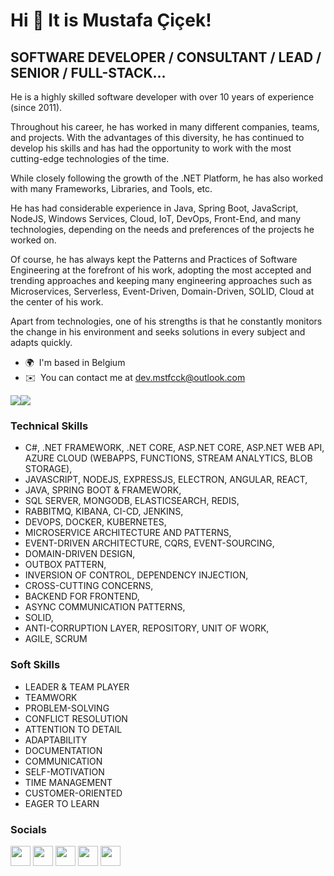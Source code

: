 Hi 👋 It is Mustafa Çiçek!
==========================

SOFTWARE DEVELOPER / CONSULTANT / LEAD / SENIOR / FULL-STACK...
------------------

He is a highly skilled software developer with over 10 years of experience (since 2011).

Throughout his career, he has worked in many different companies, teams, and projects. With the advantages of this diversity, he has continued to develop his skills and has had the opportunity to work with the most cutting-edge technologies of the time.

While closely following the growth of the .NET Platform, he has also worked with many Frameworks, Libraries, and Tools, etc.

He has had considerable experience in Java, Spring Boot, JavaScript, NodeJS, Windows Services, Cloud, IoT, DevOps, Front-End, and many technologies, depending on the needs and preferences of the projects he worked on.

Of course, he has always kept the Patterns and Practices of Software Engineering at the forefront of his work, adopting the most accepted and trending approaches and keeping many engineering approaches such as Microservices, Serverless, Event-Driven, Domain-Driven, SOLID, Cloud at the center of his work.

Apart from technologies, one of his strengths is that he constantly monitors the change in his environment and seeks solutions in every subject and adapts quickly.

* 🌍  I'm based in Belgium
* ✉️  You can contact me at [dev.mstfcck@outlook.com](mailto:dev.mstfcck@outlook.com)


<a href="https://www.twitter.com/mstfcck" target="_blank" rel="noreferrer"><img
src="https://img.shields.io/twitter/follow/mstfcck?logo=twitter&style=for-the-badge&color=0891b2&labelColor=1c1917"
/></a><a href="https://www.github.com/mstfcck" target="_blank" rel="noreferrer"><img
src="https://img.shields.io/github/followers/mstfcck?logo=github&style=for-the-badge&color=0891b2&labelColor=1c1917" /></a>

### Technical Skills

- C#, .NET FRAMEWORK, .NET CORE, ASP.NET CORE, ASP.NET WEB API, AZURE CLOUD (WEBAPPS, FUNCTIONS, STREAM ANALYTICS, BLOB STORAGE),
- JAVASCRIPT, NODEJS, EXPRESSJS, ELECTRON, ANGULAR, REACT,
- JAVA, SPRING BOOT & FRAMEWORK,
- SQL SERVER, MONGODB, ELASTICSEARCH, REDIS,
- RABBITMQ, KIBANA, CI-CD, JENKINS,
- DEVOPS, DOCKER, KUBERNETES,
- MICROSERVICE ARCHITECTURE AND PATTERNS,
- EVENT-DRIVEN ARCHITECTURE, CQRS, EVENT-SOURCING,
- DOMAIN-DRIVEN DESIGN,
- OUTBOX PATTERN,
- INVERSION OF CONTROL, DEPENDENCY INJECTION,
- CROSS-CUTTING CONCERNS,
- BACKEND FOR FRONTEND,
- ASYNC COMMUNICATION PATTERNS,
- SOLID,
- ANTI-CORRUPTION LAYER, REPOSITORY, UNIT OF WORK,
- AGILE, SCRUM

### Soft Skills

- LEADER & TEAM PLAYER
- TEAMWORK
- PROBLEM-SOLVING
- CONFLICT RESOLUTION
- ATTENTION TO DETAIL
- ADAPTABILITY
- DOCUMENTATION
- COMMUNICATION
- SELF-MOTIVATION
- TIME MANAGEMENT
- CUSTOMER-ORIENTED
- EAGER TO LEARN

### Socials

<p align="left"> <a href="https://www.dev.to/mstfcck" target="_blank" rel="noreferrer"><img src="https://raw.githubusercontent.com/danielcranney/readme-generator/main/public/icons/socials/devdotto.svg" width="32" height="32" /></a> <a href="https://www.github.com/mstfcck" target="_blank" rel="noreferrer"><img src="https://raw.githubusercontent.com/danielcranney/readme-generator/main/public/icons/socials/github.svg" width="32" height="32" /></a> <a href="https://www.linkedin.com/in/mustafacicek" target="_blank" rel="noreferrer"><img src="https://raw.githubusercontent.com/danielcranney/readme-generator/main/public/icons/socials/linkedin.svg" width="32" height="32" /></a> <a href="https://stackoverflow.com/users/689051/mstfcck" target="_blank" rel="noreferrer"><img src="https://raw.githubusercontent.com/danielcranney/readme-generator/main/public/icons/socials/stackoverflow.svg" width="32" height="32" /></a> <a href="https://www.twitter.com/mstfcck" target="_blank" rel="noreferrer"><img src="https://raw.githubusercontent.com/danielcranney/readme-generator/main/public/icons/socials/twitter.svg" width="32" height="32" /></a></p>

